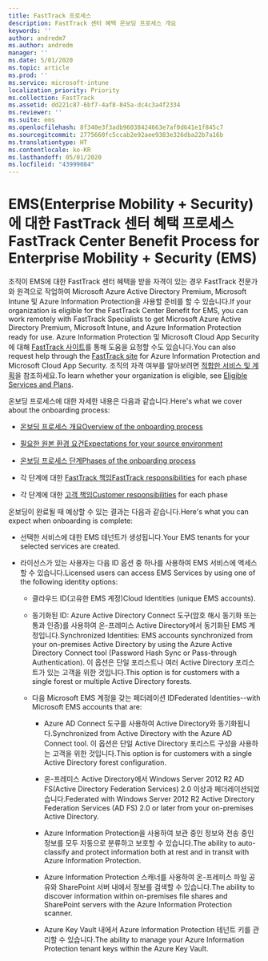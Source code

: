 ```yaml
---
title: FastTrack 프로세스
description: FastTrack 센터 혜택 온보딩 프로세스 개요
keywords: ''
author: andredm7
ms.author: andredm
manager: ''
ms.date: 5/01/2020
ms.topic: article
ms.prod: ''
ms.service: microsoft-intune
localization_priority: Priority
ms.collection: FastTrack
ms.assetid: dd221c87-6bf7-4af8-845a-dc4c3a4f2334
ms.reviewer: ''
ms.suite: ems
ms.openlocfilehash: 8f340e3f3adb96038424663e7af0d641e1f845c7
ms.sourcegitcommit: 2775660fc5ccab2e92aee9383e326dba22b7a16b
ms.translationtype: HT
ms.contentlocale: ko-KR
ms.lasthandoff: 05/01/2020
ms.locfileid: "43999084"
---
```

# <a name="fasttrack-center-benefit-process-for-enterprise-mobility--security-ems"></a><span data-ttu-id="38805-103">EMS(Enterprise Mobility + Security)에 대한 FastTrack 센터 혜택 프로세스</span><span class="sxs-lookup"><span data-stu-id="38805-103">FastTrack Center Benefit Process for Enterprise Mobility + Security (EMS)</span></span>
<span data-ttu-id="38805-104">조직이 EMS에 대한 FastTrack 센터 혜택을 받을 자격이 있는 경우 FastTrack 전문가와 원격으로 작업하여 Microsoft Azure Active Directory Premium, Microsoft Intune 및 Azure Information Protection을 사용할 준비를 할 수 있습니다.</span><span class="sxs-lookup"><span data-stu-id="38805-104">If your organization is eligible for the FastTrack Center Benefit for EMS, you can work remotely with FastTrack Specialists to get Microsoft Azure Active Directory Premium, Microsoft Intune, and Azure Information Protection ready for use.</span></span> <span data-ttu-id="38805-105">Azure Information Protection 및 Microsoft Cloud App Security에 대해 [FastTrack 사이트](https://www.microsoft.com/fasttrack/microsoft-365/ems)를 통해 도움을 요청할 수도 있습니다.</span><span class="sxs-lookup"><span data-stu-id="38805-105">You can also request help through the [FastTrack site](https://www.microsoft.com/fasttrack/microsoft-365/ems) for Azure Information Protection and Microsoft Cloud App Security.</span></span> <span data-ttu-id="38805-106">조직의 자격 여부를 알아보려면 [적합한 서비스 및 계획](M365-eligible-services-and-plans.md)을 참조하세요.</span><span class="sxs-lookup"><span data-stu-id="38805-106">To learn whether your organization is eligible, see [Eligible Services and Plans](M365-eligible-services-and-plans.md).</span></span>


<span data-ttu-id="38805-107">온보딩 프로세스에 대한 자세한 내용은 다음과 같습니다.</span><span class="sxs-lookup"><span data-stu-id="38805-107">Here's what we cover about the onboarding process:</span></span>

-   [<span data-ttu-id="38805-108">온보딩 프로세스 개요</span><span class="sxs-lookup"><span data-stu-id="38805-108">Overview of the onboarding process</span></span>](EMS-fasttrack-benefit-overview.md)

-   [<span data-ttu-id="38805-109">필요한 원본 환경 요건</span><span class="sxs-lookup"><span data-stu-id="38805-109">Expectations for your source environment</span></span>](EMS-source-environment-expectations.md)

-   [<span data-ttu-id="38805-110">온보딩 프로세스 단계</span><span class="sxs-lookup"><span data-stu-id="38805-110">Phases of the onboarding process</span></span>](EMS-onboarding-phases.md)

-   <span data-ttu-id="38805-111">각 단계에 대한 [FastTrack 책임](EMS-fasttrack-responsibilities.md)</span><span class="sxs-lookup"><span data-stu-id="38805-111">[FastTrack responsibilities](EMS-fasttrack-responsibilities.md) for each phase</span></span>

-   <span data-ttu-id="38805-112">각 단계에 대한 [고객 책임](EMS-your-responsibilities.md)</span><span class="sxs-lookup"><span data-stu-id="38805-112">[Customer responsibilities](EMS-your-responsibilities.md) for each phase</span></span>

<span data-ttu-id="38805-113">온보딩이 완료될 때 예상할 수 있는 결과는 다음과 같습니다.</span><span class="sxs-lookup"><span data-stu-id="38805-113">Here's what you can expect when onboarding is complete:</span></span>

-   <span data-ttu-id="38805-114">선택한 서비스에 대한 EMS 테넌트가 생성됩니다.</span><span class="sxs-lookup"><span data-stu-id="38805-114">Your EMS tenants for your selected services are created.</span></span>

-   <span data-ttu-id="38805-115">라이선스가 있는 사용자는 다음 ID 옵션 중 하나를 사용하여 EMS 서비스에 액세스할 수 있습니다.</span><span class="sxs-lookup"><span data-stu-id="38805-115">Licensed users can access EMS Services by using one of the following identity options:</span></span>

    -   <span data-ttu-id="38805-116">클라우드 ID(고유한 EMS 계정)</span><span class="sxs-lookup"><span data-stu-id="38805-116">Cloud Identities (unique EMS accounts).</span></span>

    -   <span data-ttu-id="38805-117">동기화된 ID: Azure Active Directory Connect 도구(암호 해시 동기화 또는 통과 인증)를 사용하여 온-프레미스 Active Directory에서 동기화된 EMS 계정입니다.</span><span class="sxs-lookup"><span data-stu-id="38805-117">Synchronized Identities: EMS accounts synchronized from your on-premises Active Directory by using the Azure Active Directory Connect tool (Password Hash Sync or Pass-through Authentication).</span></span> <span data-ttu-id="38805-118">이 옵션은 단일 포리스트나 여러 Active Directory 포리스트가 있는 고객을 위한 것입니다.</span><span class="sxs-lookup"><span data-stu-id="38805-118">This option is for customers with a single forest or multiple Active Directory forests.</span></span>

    -   <span data-ttu-id="38805-119">다음 Microsoft EMS 계정을 갖는 페더레이션 ID</span><span class="sxs-lookup"><span data-stu-id="38805-119">Federated Identities--with Microsoft EMS accounts that are:</span></span>

        -   <span data-ttu-id="38805-120">Azure AD Connect 도구를 사용하여 Active Directory와 동기화됩니다.</span><span class="sxs-lookup"><span data-stu-id="38805-120">Synchronized from Active Directory with the Azure AD Connect tool.</span></span> <span data-ttu-id="38805-121">이 옵션은 단일 Active Directory 포리스트 구성을 사용하는 고객을 위한 것입니다.</span><span class="sxs-lookup"><span data-stu-id="38805-121">This option is for customers with a single Active Directory forest configuration.</span></span>

        -   <span data-ttu-id="38805-122">온-프레미스 Active Directory에서 Windows Server 2012 R2 AD FS(Active Directory Federation Services) 2.0 이상과 페더레이션되었습니다.</span><span class="sxs-lookup"><span data-stu-id="38805-122">Federated with Windows Server 2012 R2 Active Directory Federation Services (AD FS) 2.0 or later from your on-premises Active Directory.</span></span>

        -   <span data-ttu-id="38805-123">Azure Information Protection을 사용하여 보관 중인 정보와 전송 중인 정보를 모두 자동으로 분류하고 보호할 수 있습니다.</span><span class="sxs-lookup"><span data-stu-id="38805-123">The ability to auto-classify and protect information both at rest and in transit with Azure Information Protection.</span></span> 

        -   <span data-ttu-id="38805-124">Azure Information Protection 스캐너를 사용하여 온-프레미스 파일 공유와 SharePoint 서버 내에서 정보를 검색할 수 있습니다.</span><span class="sxs-lookup"><span data-stu-id="38805-124">The ability to discover information within on-premises file shares and SharePoint servers with the Azure Information Protection scanner.</span></span> 

        -   <span data-ttu-id="38805-125">Azure Key Vault 내에서 Azure Information Protection 테넌트 키를 관리할 수 있습니다.</span><span class="sxs-lookup"><span data-stu-id="38805-125">The ability to manage your Azure Information Protection tenant keys within the Azure Key Vault.</span></span> 

